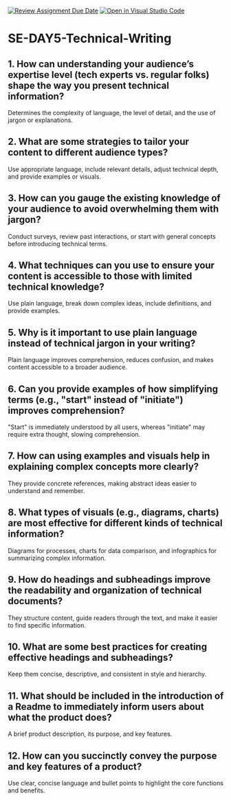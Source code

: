 [![Review Assignment Due Date](https://classroom.github.com/assets/deadline-readme-button-22041afd0340ce965d47ae6ef1cefeee28c7c493a6346c4f15d667ab976d596c.svg)](https://classroom.github.com/a/zsAR-pyY)
[![Open in Visual Studio Code](https://classroom.github.com/assets/open-in-vscode-2e0aaae1b6195c2367325f4f02e2d04e9abb55f0b24a779b69b11b9e10269abc.svg)](https://classroom.github.com/online_ide?assignment_repo_id=15641804&assignment_repo_type=AssignmentRepo)
# SE-DAY5-Technical-Writing

## 1. How can understanding your audience’s expertise level (tech experts vs. regular folks) shape the way you present technical information?
Determines the complexity of language, the level of detail, and the use of jargon or explanations.
## 2. What are some strategies to tailor your content to different audience types?
Use appropriate language, include relevant details, adjust technical depth, and provide examples or visuals.
## 3. How can you gauge the existing knowledge of your audience to avoid overwhelming them with jargon?
Conduct surveys, review past interactions, or start with general concepts before introducing technical terms.
## 4. What techniques can you use to ensure your content is accessible to those with limited technical knowledge?
Use plain language, break down complex ideas, include definitions, and provide examples.
## 5. Why is it important to use plain language instead of technical jargon in your writing?
Plain language improves comprehension, reduces confusion, and makes content accessible to a broader audience.
## 6. Can you provide examples of how simplifying terms (e.g., "start" instead of "initiate") improves comprehension?
"Start" is immediately understood by all users, whereas "initiate" may require extra thought, slowing comprehension.
## 7. How can using examples and visuals help in explaining complex concepts more clearly?
They provide concrete references, making abstract ideas easier to understand and remember.
## 8. What types of visuals (e.g., diagrams, charts) are most effective for different kinds of technical information?
Diagrams for processes, charts for data comparison, and infographics for summarizing complex information.
## 9. How do headings and subheadings improve the readability and organization of technical documents?
They structure content, guide readers through the text, and make it easier to find specific information.
## 10. What are some best practices for creating effective headings and subheadings?
Keep them concise, descriptive, and consistent in style and hierarchy.
## 11. What should be included in the introduction of a Readme to immediately inform users about what the product does?
A brief product description, its purpose, and key features.
## 12. How can you succinctly convey the purpose and key features of a product?
Use clear, concise language and bullet points to highlight the core functions and benefits.
